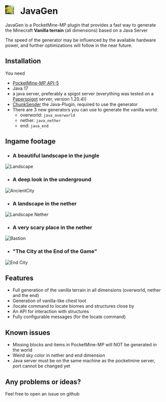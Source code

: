 # <img src="icon.png" alt="icon" width="28"/> ‎ ‎  JavaGen
JavaGen is a PocketMine-MP plugin that provides a fast way to generate the Minecraft **Vanilla terrain** (all dimensions) based on a Java Server

The speed of the generator may be influenced by the available hardware power, and further optimizations will follow in the near future.

## Installation
You need
- [PocketMine-MP API-5](https://github.com/pmmp/PocketMine-MP/releases/latest)
- Java 17
- a java server, preferably a spigot server (everything was tested on a [Paperspigot](https://papermc.io/downloads/paper) server, version 1.20.4))
- [ChunkSender](https://github.com/HimmelKreis4865/ChunkSender/releases/latest) the Java-Plugin, required to use the generator
- There are 3 new generators you can use to generate the vanilla world:
    - overworld: `java_overworld`
    - nether: `java_nether`
    - end: `java_end`

## Ingame footage
- ### A beautiful landscape in the jungle
![Landscape](https://i.imgur.com/RBkyyI0.png)

- ### A deep look in the underground
![AncientCity](https://i.imgur.com/yNS9MiQ.png)

- ### A landscape in the nether
![Landscape Nether](https://i.imgur.com/PZjCioP.png)

- ### A very scary place in the nether
![Bastion](https://i.imgur.com/GcyA7TK.png)

- ### "The City at the End of the Game"
![End City](https://i.imgur.com/TBOnOhU.png)

## Features
- Full generation of the vanilla terrain in all dimensions (overworld, nether and the end)
- Generation of vanilla-like chest loot
- /locate command to locate biomes and structures close by
- An API for interaction with structures
- Fully configurable messages (for the locate command)

## Known issues
- Missing blocks and items in PocketMine-MP will NOT be generated in the world
- Weird sky color in nether and end dimension
- Java server must be on the same machine as the pocketmine server, port cannot be changed yet

## Any problems or ideas?
Feel free to open an issue on github